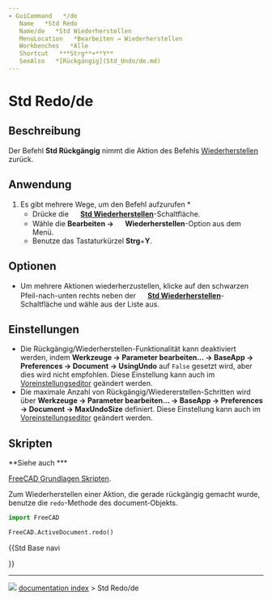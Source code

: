 ```yaml
---
- GuiCommand   */de
   Name   *Std Redo
   Name/de   *Std Wiederherstellen
   MenuLocation   *Bearbeiten → Wiederherstellen‎
   Workbenches   *Alle
   Shortcut   ***Strg**+**Y**
   SeeAlso   *[Rückgängig](Std_Undo/de.md)
---
```


# Std Redo/de

## Beschreibung

Der Befehl **Std Rückgängig** nimmt die Aktion des Befehls [Wiederherstellen](Std_Undo/de.md) zurück.

## Anwendung

1.  Es gibt mehrere Wege, um den Befehl aufzurufen   *
    -   Drücke die **<img src="images/Std_Redo.svg" width=16px> [Std Wiederherstellen](Std_Redo/de.md)**-Schaltfläche.
    -   Wähle die **Bearbeiten → <img src="images/Std_Redo.svg" width=16px> Wiederherstellen**-Option aus dem Menü.
    -   Benutze das Tastaturkürzel **Strg**+**Y**.

## Optionen

-   Um mehrere Aktionen wiederherzustellen, klicke auf den schwarzen Pfeil-nach-unten rechts neben der **<img src="images/Std_Redo.svg" width=16px> [Std Wiederherstellen](Std_Redo/de.md)**-Schaltfläche und wähle aus der Liste aus.

## Einstellungen

-   Die Rückgängig/Wiederherstellen-Funktionalität kann deaktiviert werden, indem **Werkzeuge → Parameter bearbeiten... → BaseApp → Preferences → Document → UsingUndo** auf `False` gesetzt wird, aber dies wird nicht empfohlen. Diese Einstellung kann auch im [Voreinstellungseditor](Preferences_Editor/de#Document.md) geändert werden.
-   Die maximale Anzahl von Rückgängig/Wiedererstellen-Schritten wird über **Werkzeuge → Parameter bearbeiten... → BaseApp → Preferences → Document → MaxUndoSize** definiert. Diese Einstellung kann auch im [Voreinstellungseditor](Preferences_Editor/de#Document.md) geändert werden.

## Skripten


**Siehe auch   ***

[FreeCAD Grundlagen Skripten](FreeCAD_Scripting_Basics/de.md).

Zum Wiederherstellen einer Aktion, die gerade rückgängig gemacht wurde, benutze die `redo`-Methode des document-Objekts.


```python
import FreeCAD

FreeCAD.ActiveDocument.redo()
```





{{Std Base navi

}}



---
![](images/Right_arrow.png) [documentation index](../README.md) > Std Redo/de
